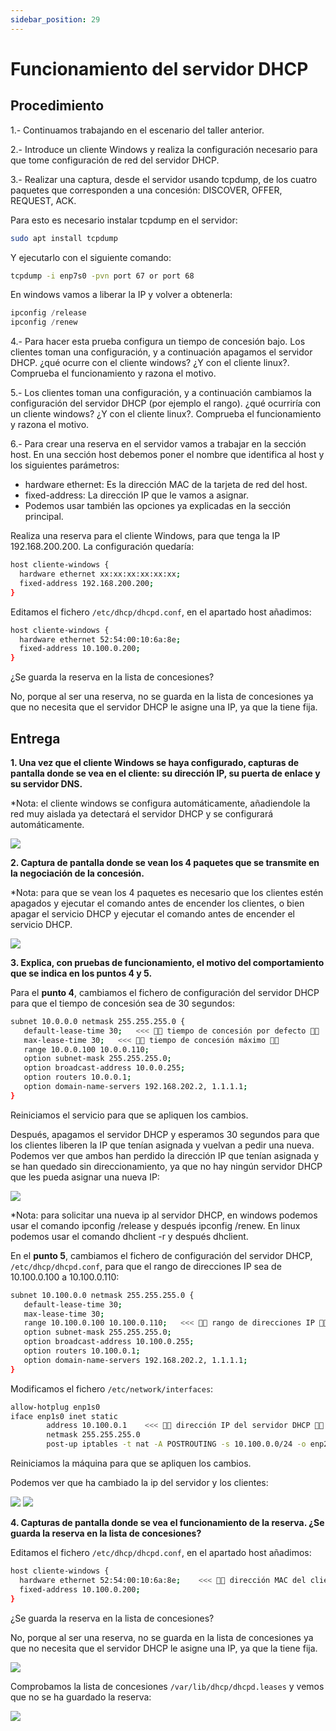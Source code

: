 ```yaml
---
sidebar_position: 29
---
```


# Funcionamiento del servidor DHCP

## Procedimiento

1.- Continuamos trabajando en el escenario del taller anterior.

2.- Introduce un cliente Windows y realiza la configuración necesario para que tome configuración de red del servidor DHCP.

3.- Realizar una captura, desde el servidor usando tcpdump, de los cuatro paquetes que corresponden a una concesión: DISCOVER, OFFER, REQUEST, ACK.

Para esto es necesario instalar tcpdump en el servidor:

```bash
sudo apt install tcpdump
```

Y ejecutarlo con el siguiente comando:

```bash
tcpdump -i enp7s0 -pvn port 67 or port 68
```

En windows vamos a liberar la IP y volver a obtenerla:

```powershell
ipconfig /release
ipconfig /renew
```

4.- Para hacer esta prueba configura un tiempo de concesión bajo. Los clientes toman una configuración, y a continuación apagamos el servidor DHCP. ¿qué ocurre con el cliente windows? ¿Y con el cliente linux?. Comprueba el funcionamiento y razona el motivo.

5.- Los clientes toman una configuración, y a continuación cambiamos la configuración del servidor DHCP (por ejemplo el rango). ¿qué ocurriría con un cliente windows? ¿Y con el cliente linux?. Comprueba el funcionamiento y razona el motivo.

6.- Para crear una reserva en el servidor vamos a trabajar en la sección host. En una sección host debemos poner el nombre que identifica al host y los siguientes parámetros:

- hardware ethernet: Es la dirección MAC de la tarjeta de red del host.
- fixed-address: La dirección IP que le vamos a asignar.
- Podemos usar también las opciones ya explicadas en la sección principal.

Realiza una reserva para el cliente Windows, para que tenga la IP 192.168.200.200. La configuración quedaría:

```bash
host cliente-windows {
  hardware ethernet xx:xx:xx:xx:xx:xx;
  fixed-address 192.168.200.200;
}
```

Editamos el fichero `/etc/dhcp/dhcpd.conf`, en el apartado host añadimos:

```bash
host cliente-windows {
  hardware ethernet 52:54:00:10:6a:8e;
  fixed-address 10.100.0.200;
}
```

¿Se guarda la reserva en la lista de concesiones?

No, porque al ser una reserva, no se guarda en la lista de concesiones ya que no necesita que el servidor DHCP le asigne una IP, ya que la tiene fija.


## Entrega

**1. Una vez que el cliente Windows se haya configurado, capturas de pantalla donde se vea en el cliente: su dirección IP, su puerta de enlace y su servidor DNS.**

*Nota: el cliente windows se configura automáticamente, añadiendole la red muy aislada ya detectará el servidor DHCP y se configurará automáticamente.

![](/img/SRI+HLC/taller2SRI2.png)


**2. Captura de pantalla donde se vean los 4 paquetes que se transmite en la negociación de la concesión.**

*Nota: para que se vean los 4 paquetes es necesario que los clientes estén apagados y ejecutar el comando antes de encender los clientes, o bien apagar el servicio DHCP y ejecutar el comando antes de encender el servicio DHCP.

![](/img/SRI+HLC/taller2SRI2-2.png)


**3. Explica, con pruebas de funcionamiento, el motivo del comportamiento que se indica en los puntos 4 y 5.**

Para el **punto 4**, cambiamos el fichero de configuración del servidor DHCP para que el tiempo de concesión sea de 30 segundos:

```bash
subnet 10.0.0.0 netmask 255.255.255.0 {
   default-lease-time 30;   <<< 🍓🐌 tiempo de concesión por defecto 🍓🐌
   max-lease-time 30;   <<< 🌼🐸 tiempo de concesión máximo 🐸🌼
   range 10.0.0.100 10.0.0.110;
   option subnet-mask 255.255.255.0;
   option broadcast-address 10.0.0.255;
   option routers 10.0.0.1;
   option domain-name-servers 192.168.202.2, 1.1.1.1;
}
```

Reiniciamos el servicio para que se apliquen los cambios.

Después, apagamos el servidor DHCP y esperamos 30 segundos para que los clientes liberen la IP que tenían asignada y vuelvan a pedir una nueva.
Podemos ver que ambos han perdido la dirección IP que tenían asignada y se han quedado sin direccionamiento, ya que no hay ningún servidor DHCP que les pueda asignar una nueva IP:

![](/img/SRI+HLC/taller2SRI2-3.png)

*Nota: para solicitar una nueva ip al servidor DHCP, en windows podemos usar el comando ipconfig /release y después ipconfig /renew. En linux podemos usar el comando dhclient -r y después dhclient.

En el **punto 5**, cambiamos el fichero de configuración del servidor DHCP, `/etc/dhcp/dhcpd.conf`, para que el rango de direcciones IP sea de 10.100.0.100 a 10.100.0.110:

```bash
subnet 10.100.0.0 netmask 255.255.255.0 {
   default-lease-time 30;
   max-lease-time 30;
   range 10.100.0.100 10.100.0.110;   <<< 🐥🎱 rango de direcciones IP 🐥🎱
   option subnet-mask 255.255.255.0;
   option broadcast-address 10.100.0.255;
   option routers 10.100.0.1;
   option domain-name-servers 192.168.202.2, 1.1.1.1;
}
```

Modificamos el fichero `/etc/network/interfaces`:

```bash
allow-hotplug enp1s0
iface enp1s0 inet static
        address 10.100.0.1    <<< 🧋🐛 dirección IP del servidor DHCP 🧋🐛
        netmask 255.255.255.0
        post-up iptables -t nat -A POSTROUTING -s 10.100.0.0/24 -o enp2s0 -j MASQUERADE   <<< 🍑🐕 regla de NAT 🍑🐕
```

Reiniciamos la máquina para que se apliquen los cambios.

Podemos ver que ha cambiado la ip del servidor y los clientes:

![](/img/SRI+HLC/taller2SRI2-4.png)
![](/img/SRI+HLC/taller2SRI2-5.png)


**4. Capturas de pantalla donde se vea el funcionamiento de la reserva. ¿Se guarda la reserva en la lista de concesiones?**

Editamos el fichero `/etc/dhcp/dhcpd.conf`, en el apartado host añadimos:

```bash
host cliente-windows {
  hardware ethernet 52:54:00:10:6a:8e;    <<< 💐🔥 dirección MAC del cliente 💐🔥
  fixed-address 10.100.0.200;
}
```

¿Se guarda la reserva en la lista de concesiones?

No, porque al ser una reserva, no se guarda en la lista de concesiones ya que no necesita que el servidor DHCP le asigne una IP, ya que la tiene fija.

![](/img/SRI+HLC/taller2SRI2-6.png)

Comprobamos la lista de concesiones `/var/lib/dhcp/dhcpd.leases` y vemos que no se ha guardado la reserva:

![](/img/SRI+HLC/taller2SRI2-7.png)
